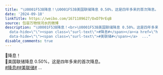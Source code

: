 ```yaml
---
title: "\U0001F53B降息！\U0001F53B美国联储降息 0.50%，这是四年多来的首次降息。#降息##美联储#"
date: '2024-09-18'
linkTitle: https://weibo.com/1671109627/OxD79rEqB
source: 包容万物恒河水的微博
description: "\U0001F53B降息！<br>\U0001F53B美国联储降息 0.50%，这是四年多来的首次降息。<br><a href=\"https://m.weibo.cn/search?containerid=231522type%3D1%26t%3D10%26q%3D%23%E9%99%8D%E6%81%AF%23\"
  data-hide=\"\"><span class=\"surl-text\">#降息#</span></a><a href=\"https://m.weibo.cn/search?containerid=231522type%3D1%26t%3D10%26q%3D%23%E7%BE%8E%E8%81%94%E5%82%A8%23&amp;isnewpage=1\"
  data-hide=\"\"><span class=\"surl-text\">#美联储#</span></a>  ..."
disable_comments: true
---
```

🔻降息！<br>🔻美国联储降息 0.50%，这是四年多来的首次降息。<br><a href="https://m.weibo.cn/search?containerid=231522type%3D1%26t%3D10%26q%3D%23%E9%99%8D%E6%81%AF%23" data-hide=""><span class="surl-text">#降息#</span></a><a href="https://m.weibo.cn/search?containerid=231522type%3D1%26t%3D10%26q%3D%23%E7%BE%8E%E8%81%94%E5%82%A8%23&amp;isnewpage=1" data-hide=""><span class="surl-text">#美联储#</span></a>  ...